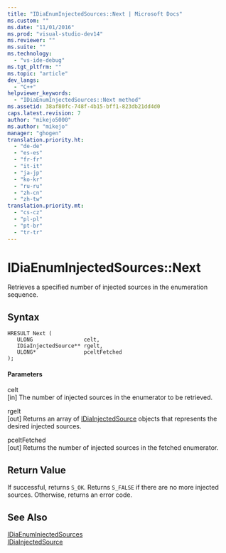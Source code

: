 ```yaml
---
title: "IDiaEnumInjectedSources::Next | Microsoft Docs"
ms.custom: ""
ms.date: "11/01/2016"
ms.prod: "visual-studio-dev14"
ms.reviewer: ""
ms.suite: ""
ms.technology: 
  - "vs-ide-debug"
ms.tgt_pltfrm: ""
ms.topic: "article"
dev_langs: 
  - "C++"
helpviewer_keywords: 
  - "IDiaEnumInjectedSources::Next method"
ms.assetid: 38af80fc-748f-4b15-bff1-823db21dd4d0
caps.latest.revision: 7
author: "mikejo5000"
ms.author: "mikejo"
manager: "ghogen"
translation.priority.ht: 
  - "de-de"
  - "es-es"
  - "fr-fr"
  - "it-it"
  - "ja-jp"
  - "ko-kr"
  - "ru-ru"
  - "zh-cn"
  - "zh-tw"
translation.priority.mt: 
  - "cs-cz"
  - "pl-pl"
  - "pt-br"
  - "tr-tr"
---
```

# IDiaEnumInjectedSources::Next
Retrieves a specified number of injected sources in the enumeration sequence.  
  
## Syntax  
  
```cpp#  
HRESULT Next (   
   ULONG                celt,   
   IDiaInjectedSource** rgelt,  
   ULONG*               pceltFetched  
);  
```  
  
#### Parameters  
 celt  
 [in] The number of injected sources in the enumerator to be retrieved.  
  
 rgelt  
 [out] Returns an array of [IDiaInjectedSource](../../debugger/debug-interface-access/idiainjectedsource.md) objects that represents the desired injected sources.  
  
 pceltFetched  
 [out] Returns the number of injected sources in the fetched enumerator.  
  
## Return Value  
 If successful, returns `S_OK`. Returns `S_FALSE` if there are no more injected sources. Otherwise, returns an error code.  
  
## See Also  
 [IDiaEnumInjectedSources](../../debugger/debug-interface-access/idiaenuminjectedsources.md)   
 [IDiaInjectedSource](../../debugger/debug-interface-access/idiainjectedsource.md)